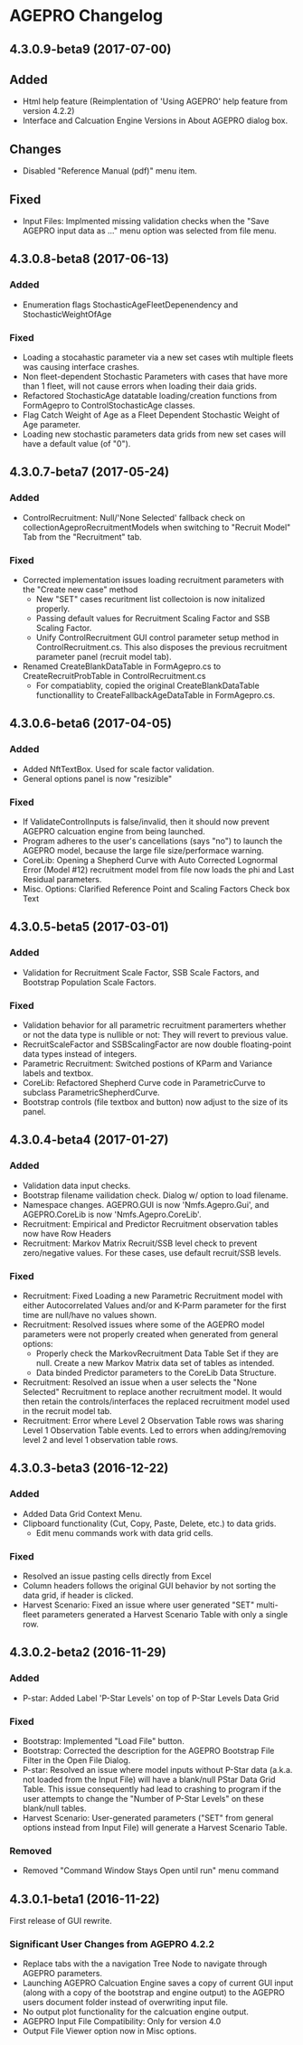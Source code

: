 
# AGEPRO Changelog

## 4.3.0.9-beta9 (2017-07-00)

## Added
- Html help feature (Reimplentation of 'Using AGEPRO' help feature from version 4.2.2)
- Interface and Calcuation Engine Versions in About AGEPRO dialog box. 

## Changes
- Disabled "Reference Manual (pdf)" menu item.

## Fixed
- Input Files: Implmented missing validation checks when the "Save AGEPRO input data as ..." menu option was selected from file menu.

## 4.3.0.8-beta8 (2017-06-13)

### Added
- Enumeration flags StochasticAgeFleetDepenendency and StochasticWeightOfAge

### Fixed
- Loading a stocahastic parameter via a new set cases wtih multiple fleets was causing interface crashes. 
- Non fleet-dependent Stochastic Parameters with cases that have more than 1 fleet, will not cause errors when loading their daia grids. 
- Refactored StochasticAge datatable loading/creation functions from FormAgepro to ControlStochasticAge classes.
- Flag Catch Weight of Age as a Fleet Dependent Stochastic Weight of Age parameter.
- Loading new stochastic parameters data grids from new set cases will have a default value (of "0").

## 4.3.0.7-beta7 (2017-05-24)

### Added
- ControlRecruitment: Null/'None Selected' fallback check on collectionAgeproRecruitmentModels when switching to "Recruit Model" Tab from the "Recruitment" tab.

### Fixed
- Corrected implementation issues loading recruitment parameters with the "Create new case" method
  - New "SET" cases recuritment list collectoion is now initalized properly.  
  - Passing default values for Recruitment Scaling Factor and SSB Scaling Factor. 
  - Unify ControlRecruitment GUI control parameter setup method in ControlRecruitment.cs. This also disposes the previous recruitment parameter panel (recruit model tab).
- Renamed CreateBlankDataTable in FormAgepro.cs to CreateRecruitProbTable in ControlRecruitment.cs
  - For compatiablity, copied the original CreateBlankDataTable functionallity to CreateFallbackAgeDataTable in FormAgepro.cs.

## 4.3.0.6-beta6 (2017-04-05)

### Added
- Added NftTextBox. Used for scale factor validation. 
- General options panel is now "resizible"

### Fixed
- If ValidateControlInputs is false/invalid, then it should now prevent AGEPRO calcuation engine from being launched.
- Program adheres to the user's cancellations (says "no") to launch the AGEPRO model, because the large file size/performace warning. 
- CoreLib: Opening a Shepherd Curve with Auto Corrected Lognormal Error (Model #12) recruitment model from file now loads the phi and Last Residual parameters.
- Misc. Options: Clarified Reference Point and Scaling Factors Check box Text

## 4.3.0.5-beta5 (2017-03-01)

### Added
- Validation for Recruitment Scale Factor, SSB Scale Factors, and Bootstrap Population Scale Factors.

### Fixed
- Validation behavior for all parametric recruitment paramerters whether or not the data type is nullible or not: They will revert to previous value.
- RecruitScaleFactor and SSBScalingFactor are now double floating-point data types instead of integers.
- Parametric Recruitment: Switched postions of KParm and Variance labels and textbox.
- CoreLib: Refactored Shepherd Curve code in ParametricCurve to subclass ParametricShepherdCurve. 
- Bootstrap controls (file textbox and button) now adjust to the size of its panel.

## 4.3.0.4-beta4 (2017-01-27)

### Added
- Validation data input checks.
- Bootstrap filename vailidation check. Dialog w/ option to load filename. 
- Namespace changes. AGEPRO.GUI is now 'Nmfs.Agepro.Gui', and AGEPRO.CoreLib is now 'Nmfs.Agepro.CoreLib'. 
- Recruitment: Empirical and Predictor Recruitment observation tables now have Row Headers 
- Recruitment: Markov Matrix Recruit/SSB level check to prevent zero/negative values. For these cases, use default recruit/SSB levels.

### Fixed
- Recruitment: Fixed Loading a new Parametric Recruitment model with either Autocorrelated Values and/or and K-Parm parameter for the first time are null/have no values shown.      
- Recruitment: Resolved issues where some of the AGEPRO model parameters were not properly created when generated from general options:
  - Properly check the MarkovRecruitment Data Table Set if they are null. Create a new Markov Matrix data set of tables as intended. 
  - Data binded Predictor parameters to the CoreLib Data Structure.
- Recruitment: Resolved an issue when a user selects the "None Selected" Recruitment to replace another recruitment model. It would then retain the controls/interfaces the replaced recruitment model used in the recruit model tab.
- Recruitment: Error where Level 2 Observation Table rows was sharing Level 1 Observation Table events. Led to errors when adding/removing level 2 and level 1 observation table rows.

## 4.3.0.3-beta3 (2016-12-22)

### Added
- Added Data Grid Context Menu.
- Clipboard functionality (Cut, Copy, Paste, Delete, etc.) to data grids.
  - Edit menu commands work with data grid cells.

### Fixed
- Resolved an issue pasting cells directly from Excel 
- Column headers follows the original GUI behavior by not sorting the data grid, if header is clicked.
- Harvest Scenario: Fixed an issue where user generated "SET" multi-fleet parameters generated a Harvest Scenario Table with only a single row.

## 4.3.0.2-beta2 (2016-11-29)

### Added
- P-star: Added Label 'P-Star Levels' on top of P-Star Levels Data Grid 

### Fixed
- Bootstrap: Implemented "Load File" button. 
- Bootstrap: Corrected the description for the AGEPRO Bootstrap File Filter in the Open File Dialog.
- P-star: Resolved an issue where model inputs without P-Star data (a.k.a. not loaded from the Input File) will have a blank/null PStar Data Grid Table. This issue consequently had lead to crashing to program if the user attempts to change the "Number of P-Star Levels" on these blank/null tables.
- Harvest Scenario: User-generated parameters ("SET" from general options instead from Input File) will generate a Harvest Scenario Table. 

### Removed
- Removed "Command Window Stays Open until run" menu command

## 4.3.0.1-beta1 (2016-11-22)
First release of GUI rewrite.
 
### Significant User Changes from AGEPRO 4.2.2
- Replace tabs with the a navigation Tree Node to navigate through AGEPRO parameters.    
- Launching AGEPRO Calcuation Engine saves a copy of current GUI input (along with a copy of the bootstrap and engine output) to the AGEPRO users document folder instead of overwriting input file.
- No output plot functionality for the calcuation engine output.
- AGEPRO Input File Compatibility: Only for version 4.0 
- Output File Viewer option now in Misc options.